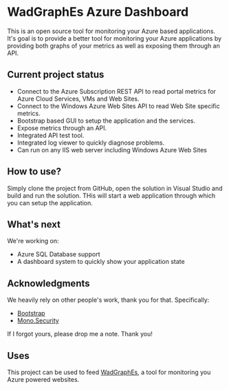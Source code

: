 # WadGraphEs Azure Dashboard
This is an open source tool for monitoring your Azure based applications. It's goal is to provide a better tool for monitoring your Azure applications by providing both graphs of your metrics as well as exposing them through an API.

## Current project status
* Connect to the Azure Subscription REST API to read portal metrics for Azure Cloud Services, VMs and Web Sites.
* Connect to the Windows Azure Web Sites API to read Web Site specific metrics.
* Bootstrap based GUI to setup the application and the services.
* Expose metrics through an API.
* Integrated API test tool.
* Integrated log viewer to quickly diagnose problems.
* Can run on any IIS web server including Windows Azure Web Sites

## How to use?
Simply clone the project from GitHub, open the solution in Visual Studio and build and run the solution. THis will start a web application through which you can setup the application.

## What's next
We're working on:
* Azure SQL Database support
* A dashboard system to quickly show your application state

## Acknowledgments
We heavily rely on other people's work, thank you for that. Specifically:
* [Bootstrap](http://getbootstrap.com/)
* [Mono.Security](http://www.mono-project.com/archived/cryptography/)

If I forgot yours, please drop me a note. Thank you!

## Uses
This project can be used to feed [WadGraphEs](http://www.wadgraphes.com), a tool for monitoring you Azure powered websites.
